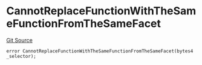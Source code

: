 # CannotReplaceFunctionWithTheSameFunctionFromTheSameFacet
[Git Source](https://github.com/thrackle-io/rules-protocol/blob/ca661487b49e5b916c4fa8811d6bdafbe530a6c8/src/economic/ruleProcessor/application/ApplicationRuleProcessorDiamondLib.sol)


```solidity
error CannotReplaceFunctionWithTheSameFunctionFromTheSameFacet(bytes4 _selector);
```

